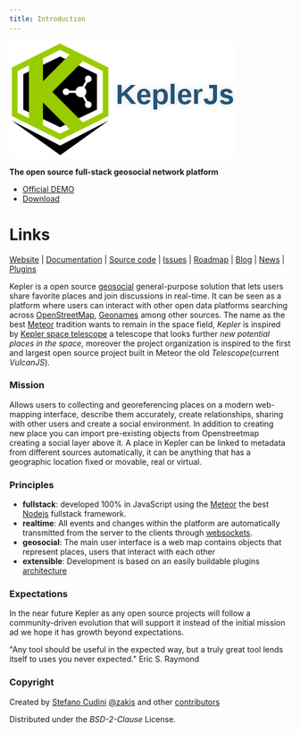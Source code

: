 ```yaml
---
title: Introduction
---
```


![KeplerJs](images/keplerjs.png) 

**The open source full-stack geosocial network platform**

* [Official DEMO](https://demo.keplerjs.io/)
* [Download](https://github.com/Keplerjs/Kepler/releases)

# Links

[Website](http://keplerjs.io/) | [Documentation](http://docs.keplerjs.io/) | [Source code](https://github.com/Keplerjs) | [Issues](https://waffle.io/Keplerjs/Kepler) | [Roadmap](http://bit.ly/KeplerJsRoadmap) | [Blog](https://medium.com/keplerjs) | [News](https://twitter.com/Kepler_JS) | [Plugins](https://atmospherejs.com/keplerjs)

Kepler is a open source [geosocial](https://en.wikipedia.org/wiki/Geosocial_networking) general-purpose solution that lets users share favorite places and join discussions in real-time. It can be seen as a platform where users can interact with other open data platforms searching across [OpenStreetMap](http://www.openstreetmap.org/about), [Geonames](http://www.geonames.org/) among other sources.
The name as the best [Meteor](https://www.meteor.com/) tradition wants to remain in the space field, *Kepler* is inspired by [Kepler space telescope](https://en.wikipedia.org/wiki/Kepler_Mission) a telescope that looks further *new potential places in the space*, moreover the project organization is inspired to the first and largest open source project built in Meteor the old *Telescope*(current *VulcanJS*).

### Mission
Allows users to collecting and georeferencing places on a modern web-mapping interface, describe them accurately, create relationships, sharing with other users and create a social environment. In addition to creating new place you can import pre-existing objects from Openstreetmap creating a social layer above it.
A place in Kepler can be linked to metadata from different sources automatically, it can be anything that has a geographic location fixed or movable, real or virtual.

### Principles

* **fullstack**: developed 100% in JavaScript using the [Meteor](https://www.meteor.com/) the best [Nodejs](https://nodejs.org/) fullstack framework.
* **realtime**: All events and changes within the platform are automatically transmitted from the server to the clients through [websockets](https://developer.mozilla.org/en-US/docs/Web/API/WebSockets_API).
* **geosocial**: The main user interface is a web map contains objects that represent places, users that interact with each other
* **extensible**: Development is based on an easily buildable plugins [architecture](http://docs.keplerjs.io/architecture.html)


### Expectations
In the near future Kepler as any open source projects will follow a community-driven evolution that will support it instead of the initial mission ad we hope it has growth beyond expectations.

"Any tool should be useful in the expected way, but a truly great tool lends itself to uses you never expected."
Eric S. Raymond

### Copyright

Created by [Stefano Cudini](https://github.com/stefanocudini) [@zakis](http://twitter.com/zakis) and other [contributors](https://github.com/Keplerjs/Kepler/graphs/contributors)

Distributed under the *BSD-2-Clause* License.

